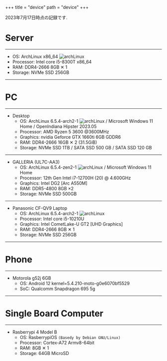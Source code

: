 +++
title = "device"
path = "device"
+++

2023年7月17日時点の記録です.


# Server
---
- OS: ArchLinux x86_64 ![archLinux](/arch8015linux.png)
- Processor: Intel core i5-8300T x86_64
- RAM: DDR4-2666 8GB ✕ 1
- Storage: NVMe SSD  256GB

--- 

# PC
---
- Desktop
    - OS: ArchLinux 6.5.4-arch2-1 ![archLinux](/arch8015linux.png) / Microsoft Windows 11 Home / OpenIndiana Hipster 2023.05
    - Processor: AMD Ryzen 5 3600 @3600MHz
    - Graphics: nvidia Geforce GTX 1660ti 6GB GDDR6
    - RAM: DDR4-2666 16GB ✕ 2 (31.5GiB)
    - Storage: NVMe SSD 1TB / SATA SSD 500 GB / SATA SSD 120 GB
---
- GALLERIA (UL7C-AA3)
    - OS: ArchLinux 6.5.4-zen2-1 ![archLinux](/arch8015linux.png) / Microsoft Windows 11 Home
    - Processor: 12th Gen Intel i7-12700H (20) @ 4.600GHz
    - Graphics: Intel DG2 [Arc A550M]
    - RAM: DDR5-4800 8GB ×2
    - Storage: NVMe SSD 500GB
---
- Panasonic CF-QV9 Laptop
    - OS: ArchLinux 6.5.4-arch2-1 ![archLinux](/arch8015linux.png)
    - Processor: Intel core i5-10210U
    - Graphics: Intel CometLake-U GT2 [UHD Graphics]
    - RAM: DDR4-2666 8GB ✕ 1
    - Storage: NVMe SSD 256GB
---

# Phone
---
- Motorola g52j 6GB
    - OS: Android 12 kernel=5.4.210-moto-g0e6070bf5529 
    - SoC: Qualcomm Snapdragon 695 5g

---

# Single Board Computer
---
- Rasberrypi 4 Model B
    - OS: RasberrypiOS `(Basedy by Debian GNU/Linux)`
    - Processor: Cortex-A72 Armv8-64bit
    - RAM: 8GB ✕ 1
    - Storage: 64GB MicroSD


